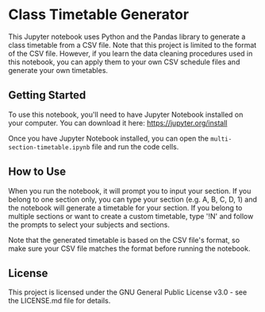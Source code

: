 # Class Timetable Generator

This Jupyter notebook uses Python and the Pandas library to generate a class timetable from a CSV file. Note that this project is limited to the format of the CSV file. However, if you learn the data cleaning procedures used in this notebook, you can apply them to your own CSV schedule files and generate your own timetables.

## Getting Started

To use this notebook, you'll need to have Jupyter Notebook installed on your computer. You can download it here: https://jupyter.org/install

Once you have Jupyter Notebook installed, you can open the `multi-section-timetable.ipynb` file and run the code cells.

## How to Use

When you run the notebook, it will prompt you to input your section. If you belong to one section only, you can type your section (e.g. A, B, C, D, 1) and the notebook will generate a timetable for your section. If you belong to multiple sections or want to create a custom timetable, type '!N' and follow the prompts to select your subjects and sections.

Note that the generated timetable is based on the CSV file's format, so make sure your CSV file matches the format before running the notebook.

## License

This project is licensed under the GNU General Public License v3.0 - see the LICENSE.md file for details.

